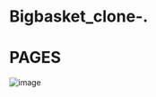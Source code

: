 # Bigbasket_clone-.
# PAGES

![image](https://user-images.githubusercontent.com/113367998/230119902-bedff072-df22-40f1-af90-ed597d8fea13.png)


